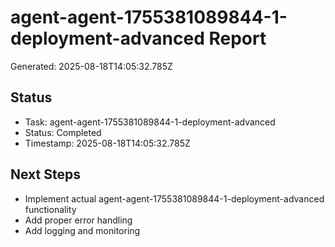# agent-agent-1755381089844-1-deployment-advanced Report

Generated: 2025-08-18T14:05:32.785Z

## Status
- Task: agent-agent-1755381089844-1-deployment-advanced
- Status: Completed
- Timestamp: 2025-08-18T14:05:32.785Z

## Next Steps
- Implement actual agent-agent-1755381089844-1-deployment-advanced functionality
- Add proper error handling
- Add logging and monitoring
